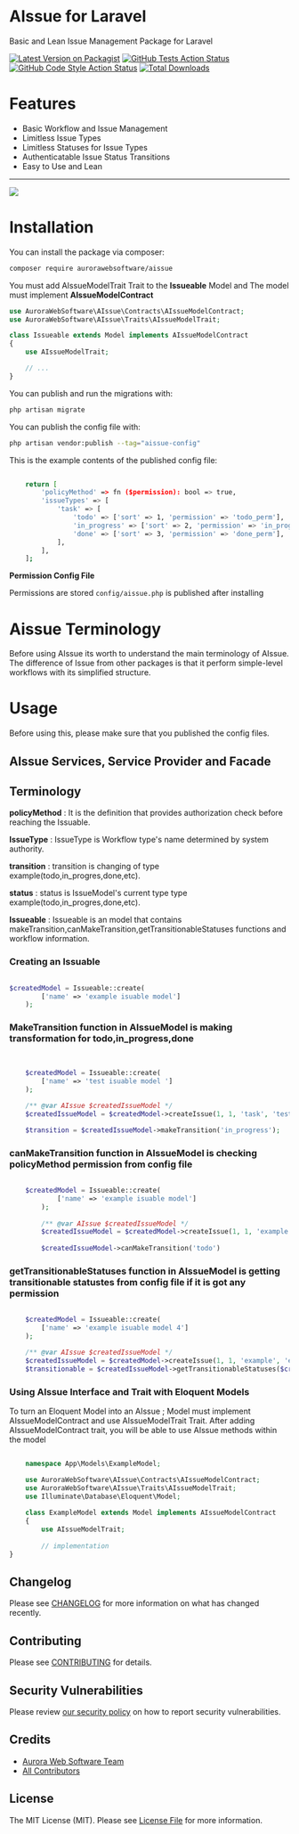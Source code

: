 # AIssue for Laravel

Basic and Lean Issue Management Package for Laravel

[![Latest Version on Packagist](https://img.shields.io/packagist/v/aurorawebsoftware/aissue.svg?style=flat-square)](https://packagist.org/packages/aurorawebsoftware/aissue)
[![GitHub Tests Action Status](https://img.shields.io/github/workflow/status/aurorawebsoftware/aissue/run-tests?label=tests)](https://github.com/aurorawebsoftware/aissue/actions?query=workflow%3Arun-tests+branch%3Amain)
[![GitHub Code Style Action Status](https://img.shields.io/github/workflow/status/aurorawebsoftware/aissue/Check%20&%20fix%20styling?label=code%20style)](https://github.com/aurorawebsoftware/aissue/actions?query=workflow%3A"Check+%26+fix+styling"+branch%3Amain)
[![Total Downloads](https://img.shields.io/packagist/dt/aurorawebsoftware/aissue.svg?style=flat-square)](https://packagist.org/packages/aurora/aissue)


# Features

- Basic Workflow and Issue Management
- Limitless Issue Types
- Limitless Statuses for Issue Types
- Authenticatable Issue Status Transitions
- Easy to Use and Lean
---


[<img src="https://banners.beyondco.de/AIssue.png?theme=light&packageManager=composer+require&packageName=aurorawebsoftware%2Faissue&pattern=architect&style=style_1&description=Model+Issue+Management+Package&md=1&showWatermark=0&fontSize=100px&images=check-circle" />](https://github.com/AuroraWebSoftware/Aissue)

# Installation

You can install the package via composer:

```bash
composer require aurorawebsoftware/aissue
```

You must add AIssueModelTrait Trait to the **Issueable** Model and The model must implement **AIssueModelContract**

```php
use AuroraWebSoftware\AIssue\Contracts\AIssueModelContract;
use AuroraWebSoftware\AIssue\Traits\AIssueModelTrait;

class Issueable extends Model implements AIssueModelContract
{
    use AIssueModelTrait;

    // ...
}
```

You can publish and run the migrations with:

```bash
php artisan migrate
```

You can publish the config file with:

```bash
php artisan vendor:publish --tag="aissue-config"
```

This is the example contents of the published config file:
```bash

    return [
        'policyMethod' => fn ($permission): bool => true,
        'issueTypes' => [
            'task' => [
                'todo' => ['sort' => 1, 'permission' => 'todo_perm'],
                'in_progress' => ['sort' => 2, 'permission' => 'in_progress_perm'],
                'done' => ['sort' => 3, 'permission' => 'done_perm'],
            ],
        ],
    ];
```

**Permission Config File**

Permissions are stored `config/aissue.php` is published after installing


# Aissue Terminology

Before using AIssue its worth to understand the main terminology of AIssue.
The difference of Issue from other packages is that it perform simple-level workflows with its simplified structure.


# Usage

Before using this, please make sure that you published the config files.


## AIssue Services, Service Provider and Facade


## Terminology

**policyMethod** : It is the definition that provides authorization check before reaching the Issuable.

**IssueType**   : IssueType is Workflow type's name determined by system authority.

**transition** : transition is changing of type example(todo,in_progres,done,etc).

**status** : status is IssueModel's current type type example(todo,in_progres,done,etc).

**Issueable** : Issueable  is an model that contains makeTransition,canMakeTransition,getTransitionableStatuses functions and workflow information.





### Creating an Issuable
```php

$createdModel = Issueable::create(
        ['name' => 'example isuable model']
    );
```

### MakeTransition function in AIssueModel is making transformation for todo,in_progress,done
```php

  
    $createdModel = Issueable::create(
        ['name' => 'test isuable model ']
    );

    /** @var AIssue $createdIssueModel */
    $createdIssueModel = $createdModel->createIssue(1, 1, 'task', 'test isssue 2.1', 'asdf', 1, \Illuminate\Support\Carbon::now());

    $transition = $createdIssueModel->makeTransition('in_progress');


```

### canMakeTransition function in AIssueModel is checking policyMethod permission from config file
```php

    $createdModel = Issueable::create(
            ['name' => 'example isuable model']
        );
    
        /** @var AIssue $createdIssueModel */
        $createdIssueModel = $createdModel->createIssue(1, 1, 'example', 'example isssue', 'example', 1, \Illuminate\Support\Carbon::now());
                                                                                                     
        $createdIssueModel->canMakeTransition('todo')

```

### getTransitionableStatuses function in AIssueModel is getting transitionable statustes from config file if it is got any permission
```php

    $createdModel = Issueable::create(
        ['name' => 'example isuable model 4']
    );

    /** @var AIssue $createdIssueModel */
    $createdIssueModel = $createdModel->createIssue(1, 1, 'example', 'example isssue', 'example', 1, \Illuminate\Support\Carbon::now());
    $transitionable = $createdIssueModel->getTransitionableStatuses($createdIssueModel);


```

### Using AIssue Interface and Trait with Eloquent Models
To turn an Eloquent Model into an AIssue ; 
Model must implement AIssueModelContract and use AIssueModelTrait Trait.
After adding AIssueModelContract trait, you will be able to use AIssue methods within the model
```php

    namespace App\Models\ExampleModel;

    use AuroraWebSoftware\AIssue\Contracts\AIssueModelContract;
    use AuroraWebSoftware\AIssue\Traits\AIssueModelTrait;
    use Illuminate\Database\Eloquent\Model;
    
    class ExampleModel extends Model implements AIssueModelContract
    {
        use AIssueModelTrait;
    
        // implementation
}

```


## Changelog

Please see [CHANGELOG](CHANGELOG.md) for more information on what has changed recently.

## Contributing

Please see [CONTRIBUTING](README-contr.md) for details.

## Security Vulnerabilities

Please review [our security policy](../../security/policy) on how to report security vulnerabilities.


## Credits

- [Aurora Web Software Team](https://github.com/AuroraWebSoftware)
- [All Contributors](../../contributors)

## License

The MIT License (MIT). Please see [License File](LICENSE.md) for more information.
